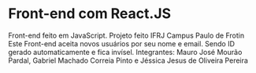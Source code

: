 # Front-end com React.JS
Front-end feito em JavaScript.
Projeto feito IFRJ Campus Paulo de Frotin
Este Front-end aceita novos usuários por seu nome e email.
Sendo ID gerado automaticamente e fica invísel.
Integrantes: Mauro José Mourão Pardal, Gabriel Machado Correia Pinto e Jéssica Jesus de Oliveira Pereira

